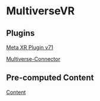 # MultiverseVR

## Plugins

[Meta XR Plugin v71](https://developer.oculus.com/downloads/package/unreal-engine-5-integration/76.0)

[Multiverse-Connector](https://github.com/Multiverse-Framework/Multiverse-UnrealEngine-Connector)

## Pre-computed Content

[Content](https://nc.uni-bremen.de/index.php/s/saePC6aJqWoRN2S)
